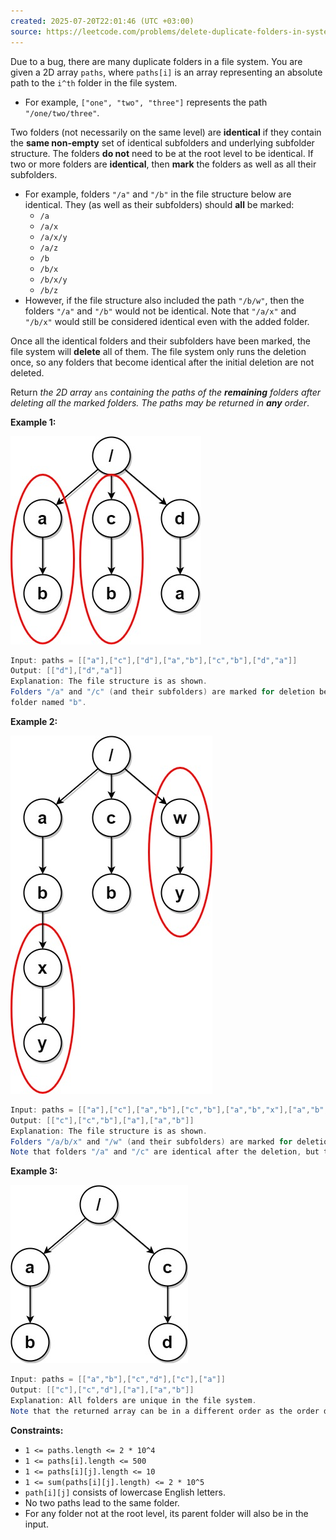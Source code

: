 ```yaml
---
created: 2025-07-20T22:01:46 (UTC +03:00)
source: https://leetcode.com/problems/delete-duplicate-folders-in-system/description/?envType=daily-question&envId=2025-07-20
---
```

Due to a bug, there are many duplicate folders in a file system. You are given a 2D array `paths`, where `paths[i]` is an array representing an absolute path to the `i^th` folder in the file system.

-   For example, `["one", "two", "three"]` represents the path `"/one/two/three"`.

Two folders (not necessarily on the same level) are **identical** if they contain the **same non-empty** set of identical subfolders and underlying subfolder structure. The folders **do not** need to be at the root level to be identical. If two or more folders are **identical**, then **mark** the folders as well as all their subfolders.

-   For example, folders `"/a"` and `"/b"` in the file structure below are identical. They (as well as their subfolders) should **all** be marked:
    -   `/a`
    -   `/a/x`
    -   `/a/x/y`
    -   `/a/z`
    -   `/b`
    -   `/b/x`
    -   `/b/x/y`
    -   `/b/z`
-   However, if the file structure also included the path `"/b/w"`, then the folders `"/a"` and `"/b"` would not be identical. Note that `"/a/x"` and `"/b/x"` would still be considered identical even with the added folder.

Once all the identical folders and their subfolders have been marked, the file system will **delete** all of them. The file system only runs the deletion once, so any folders that become identical after the initial deletion are not deleted.

Return _the 2D array_ `ans` _containing the paths of the **remaining** folders after deleting all the marked folders. The paths may be returned in **any** order_.


**Example 1:**

![alt text](image.png)

``` Java
Input: paths = [["a"],["c"],["d"],["a","b"],["c","b"],["d","a"]]
Output: [["d"],["d","a"]]
Explanation: The file structure is as shown.
Folders "/a" and "/c" (and their subfolders) are marked for deletion because they both contain an empty
folder named "b".
```


**Example 2:**

![alt text](image-1.png)

``` Java
Input: paths = [["a"],["c"],["a","b"],["c","b"],["a","b","x"],["a","b","x","y"],["w"],["w","y"]]
Output: [["c"],["c","b"],["a"],["a","b"]]
Explanation: The file structure is as shown. 
Folders "/a/b/x" and "/w" (and their subfolders) are marked for deletion because they both contain an empty folder named "y".
Note that folders "/a" and "/c" are identical after the deletion, but they are not deleted because they were not marked beforehand.
```


**Example 3:**

![alt text](image-2.png)

``` Java
Input: paths = [["a","b"],["c","d"],["c"],["a"]]
Output: [["c"],["c","d"],["a"],["a","b"]]
Explanation: All folders are unique in the file system.
Note that the returned array can be in a different order as the order does not matter.
```

**Constraints:**

-   `1 <= paths.length <= 2 * 10^4`
-   `1 <= paths[i].length <= 500`
-   `1 <= paths[i][j].length <= 10`
-   `1 <= sum(paths[i][j].length) <= 2 * 10^5`
-   `path[i][j]` consists of lowercase English letters.
-   No two paths lead to the same folder.
-   For any folder not at the root level, its parent folder will also be in the input.
